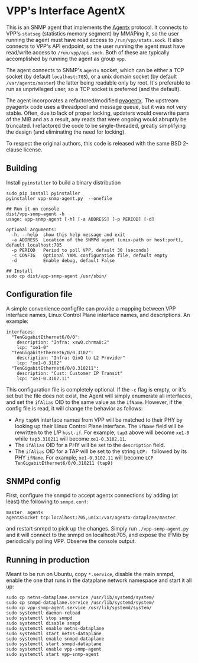 # VPP's Interface AgentX

This is an SNMP agent that implements the [Agentx](https://datatracker.ietf.org/doc/html/rfc2257)
protocol. It connects to VPP's `statseg` (statistics memory segment) by MMAPing
it, so the user running the agent must have read access to `/run/vpp/stats.sock`.
It also connects to VPP's API endpoint, so the user running the agent must
have read/write access to `/run/vpp/api.sock`. Both of these are typically accomplished
by running the agent as group `vpp`.

The agent connects to SNMP's `agentx` socket, which can be either a TCP socket
(by default `localhost:705`), or a unix domain socket (by default `/var/agentx/master`)
the latter being readable only by root. It's preferable to run as unprivileged user,
so a TCP socket is preferred (and the default).

The agent incorporates a refactored/modified [pyagentx](https://github.com/hosthvo/pyagentx).
The upstream pyagentx code uses a threadpool and message queue, but it was not very stable.
Often, due to lack of proper locking, updaters would overwrite parts of the MIB and as a
result, any reads that were ongoing would abruptly be truncated. I refactored the code to
be single-threaded, greatly simplifying the design (and eliminating the need for locking).

To respect the original authors, this code is released with the same BSD 2-clause license.

## Building

Install `pyinstaller` to build a binary distribution

```
sudo pip install pyinstaller
pyinstaller vpp-snmp-agent.py  --onefile

## Run it on console
dist/vpp-snmp-agent -h
usage: vpp-snmp-agent [-h] [-a ADDRESS] [-p PERIOD] [-d]

optional arguments:
  -h, --help  show this help message and exit
  -a ADDRESS  Location of the SNMPd agent (unix-path or host:port), default localhost:705
  -p PERIOD   Period to poll VPP, default 30 (seconds)
  -c CONFIG   Optional YAML configuration file, default empty
  -d          Enable debug, default False

## Install
sudo cp dist/vpp-snmp-agent /usr/sbin/
```

## Configuration file

A simple convenience configfile can provide a mapping between VPP interface names, Linux Control Plane
interface names, and descriptions. An example:

```
interfaces:
  "TenGigabitEthernet6/0/0":
    description: "Infra: xsw0.chrma0:2"
    lcp: "xe1-0"
  "TenGigabitEthernet6/0/0.3102":
    description: "Infra: QinQ to L2 Provider"
    lcp: "xe1-0.3102"
  "TenGigabitEthernet6/0/0.310211":
    description: "Cust: Customer IP Transit"
    lcp: "xe1-0.3102.11"
```

This configuration file is completely optional. If the `-c` flag is empty, or it's set but the file does
not exist, the Agent will simply enumerate all interfaces, and set the `ifAlias` OID to the same value as
the `ifName`. However, if the config file is read, it will change the behavior as follows:

*  Any `tapNN` interface names from VPP will be matched to their PHY by looking up their Linux Control Plane
   interface. The `ifName` field will be rewritten to the _LIP_ `host-if`. For example, `tap3` above will
   become `xe1-0` while `tap3.310211` will become `xe1-0.3102.11`.
*  The `ifAlias` OID for a PHY will be set to the `description` field.
*  The `ifAlias` OID for a TAP will be set to the string `LCP: ` followed by its PHY `ifName`. For example,
   `xe1-0.3102.11` will become `LCP TenGigabitEthernet6/0/0.310211 (tap9)`

## SNMPd config

First, configure the snmpd to accept agentx connections by adding (at least) the following
to `snmpd.conf`:
```
master  agentx
agentXSocket tcp:localhost:705,unix:/var/agentx-dataplane/master
```

and restart snmpd to pick up the changes. Simply run `./vpp-snmp-agent.py` and it
will connect to the snmpd on localhost:705, and expose the IFMib by periodically
polling VPP. Observe the console output.


## Running in production

Meant to be run on Ubuntu, copy `*.service`, disable the main snmpd, enable
the one that runs in the dataplane network namespace and start it all up:

```
sudo cp netns-dataplane.service /usr/lib/systemd/system/
sudo cp snmpd-dataplane.service /usr/lib/systemd/system/
sudo cp vpp-snmp-agent.service /usr/lib/systemd/system/
sudo systemctl daemon-reload
sudo systemctl stop snmpd
sudo systemctl disable snmpd
sudo systemctl enable netns-dataplane
sudo systemctl start netns-dataplane
sudo systemctl enable snmpd-dataplane
sudo systemctl start snmpd-dataplane
sudo systemctl enable vpp-snmp-agent
sudo systemctl start vpp-snmp-agent
```
